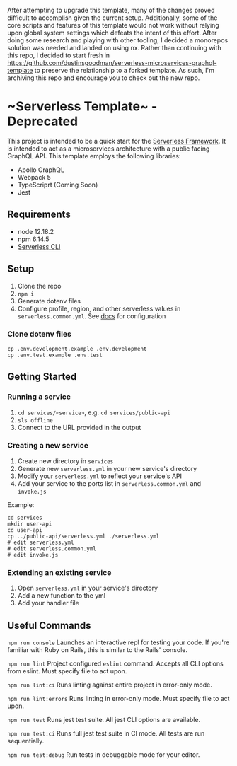 After attempting to upgrade this template, many of the changes proved difficult to accomplish given the current setup. Additionally, some of the core scripts and features of this template would not work without relying upon global system settings which defeats the intent of this effort. After doing some research and playing with other tooling, I decided a monorepos solution was needed and landed on using nx. Rather than continuing with this repo, I decided to start fresh in https://github.com/dustinsgoodman/serverless-microservices-graphql-template to preserve the relationship to a forked template. As such, I'm archiving this repo and encourage you to check out the new repo.

# ~Serverless Template~ - Deprecated

This project is intended to be a quick start for the [Serverless Framework](serverless.com). It is intended to act as a microservices architecture with a public facing GraphQL API. This template employs the following libraries:

- Apollo GraphQL
- Webpack 5
- TypeScriprt (Coming Soon)
- Jest

## Requirements
* node 12.18.2
* npm 6.14.5
* [Serverless CLI](https://www.serverless.com/framework/docs/getting-started/)

## Setup

1. Clone the repo
2. `npm i`
3. Generate dotenv files
4. Configure profile, region, and other serverless values in `serverless.common.yml`. See [docs](https://www.serverless.com/framework/docs/providers/aws/guide/serverless.yml/) for configuration

### Clone dotenv files
```
cp .env.development.example .env.development
cp .env.test.example .env.test
```

## Getting Started

### Running a service

1. `cd services/<service>`, e.g. `cd services/public-api`
2. `sls offline`
3. Connect to the URL provided in the output

### Creating a new service

1. Create new directory in `services`
2. Generate new `serverless.yml` in your new service's directory
3. Modify your `serverless.yml` to reflect your service's API
4. Add your service to the ports list in `serverless.common.yml` and `invoke.js`

Example:
```
cd services
mkdir user-api
cd user-api
cp ../public-api/serverless.yml ./serverless.yml
# edit serverless.yml
# edit serverless.common.yml
# edit invoke.js
```

### Extending an existing service

1. Open `serverless.yml` in your service's directory
2. Add a new function to the yml
3. Add your handler file

## Useful Commands
`npm run console`
Launches an interactive repl for testing your code. If you're familiar with Ruby on Rails, this is similar to the Rails' console.

`npm run lint`
Project configured `eslint` command. Accepts all CLI options from eslint. Must specify file to act upon.

`npm run lint:ci`
Runs linting against entire project in error-only mode.

`npm run lint:errors`
Runs linting in error-only mode. Must specify file to act upon.

`npm run test`
Runs jest test suite. All jest CLI options are available.

`npm run test:ci`
Runs full jest test suite in CI mode. All tests are run sequentially.

`npm run test:debug`
Run tests in debuggable mode for your editor.

